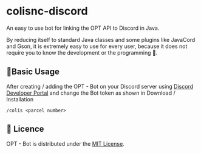# colisnc-discord

An easy to use bot for linking the OPT API to Discord in Java.

By reducing itself to standard Java classes and some plugins like JavaCord and Gson, it is extremely easy to use for every user, because it does not require you to know the development or the programming 👀.

## 🎉Basic Usage

After creating / adding the OPT - Bot on your Discord server using [Discord Developer Portal](https://discord.com/developers/applications)
and change the Bot token as shown in Download / Installation

 
```
/colis <parcel number>
```

## 📄 Licence

OPT - Bot is distributed under the [MIT License](./LICENSE).
